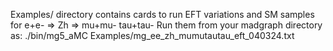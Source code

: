 Examples/ directory contains cards to run EFT variations and SM samples for e+e- => Zh => mu+mu- tau+tau-
Run them from your madgraph directory as:
./bin/mg5_aMC Examples/mg_ee_zh_mumutautau_eft_040324.txt
